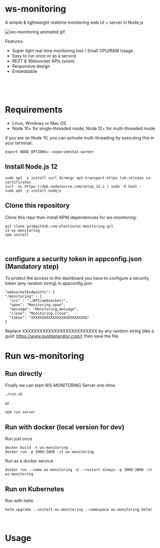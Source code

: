 # ws-monitoring
A simple & lightweight realtime monitoring web UI + server in Node.js

![ws-monitoring animated gif](https://cdn.terasp.net/CDN/ws-monitoring.gif "ws-monitoring")

Features:
 - Super light real time monitoring tool / Small CPU/RAM Usage
 - Easy to run once or as a service
 - REST & Websocket APIs (soon)
 - Responsive design
 - Embeddable

&nbsp;

&nbsp;
# Requirements

- Linux, Windows or Mac OS
- Node 10+ for single-threaded mode, Node 12+ for multi-threaded mode

if you are on Node 10, you can activate multi-threading by executing this in your terminal:

    export NODE_OPTIONS=--experimental-worker


## Install Node.js 12
    sudo apt -y install curl dirmngr apt-transport-https lsb-release ca-certificates
    curl -sL https://deb.nodesource.com/setup_12.x | sudo -E bash -
    sudo apt -y install nodejs

## Clone this repository
Clone this repo then install NPM dependencies for ws-monitoring:

    git clone git@github.com:elestio/ws-monitoring.git
    cd ws-monitoring
    npm install


&nbsp;

## configure a security token in appconfig.json (Mandatory step)
To protect the access to the dashboard you have to configure a security token (any random string) in appconfig.json

    "websocketEndpoints": {
    "/monitoring" : {
      "src" : "./API/websocket/",
      "open": "Monitoring.open",
      "message": "Monitoring.message",
      "close": "Monitoring.close",
      "token": "XXXXXXXXXXXXXXXXXXXXXXXXXX"
    }

Replace XXXXXXXXXXXXXXXXXXXXXXXXXX by any random string (like a guid: https://www.guidgenerator.com/) then save the file.


# Run ws-monitoring

## Run directly

Finally we can start WS-MONITORING Server one-time:
    
    ./run.sh

or 

    npm run server

## Run with docker (local version for dev)
Run just once

    docker build -t ws-monitoring .
    docker run -p 3000:3000 -it ws-monitoring

Run as a docker service

    docker run --name ws-monitoring -d --restart always -p 3000:3000 -it ws-monitoring

## Run on Kubernetes
Run with helm

    helm upgrade --install ws-monitoring --namespace ws-monitoring helm/

&nbsp;
# Usage




